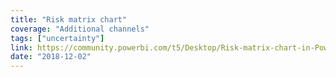 ```yaml
---
title: "Risk matrix chart"
coverage: "Additional channels"
tags: ["uncertainty"]
link: https://community.powerbi.com/t5/Desktop/Risk-matrix-chart-in-Power-BI/td-p/161587
date: "2018-12-02"
---
```

